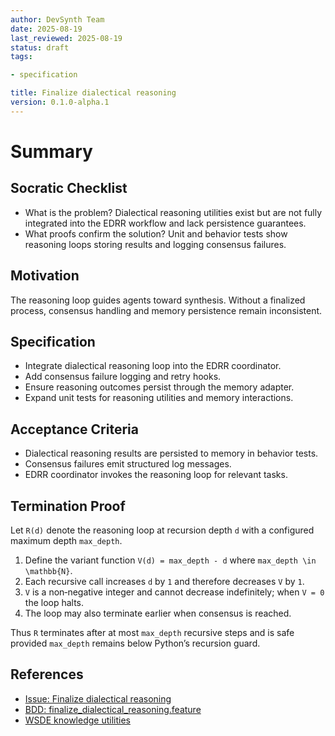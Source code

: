 ```yaml
---
author: DevSynth Team
date: 2025-08-19
last_reviewed: 2025-08-19
status: draft
tags:

- specification

title: Finalize dialectical reasoning
version: 0.1.0-alpha.1
---
```


<!--
Required metadata fields:
- author: document author
- date: creation date
- last_reviewed: last review date
- status: draft | review | published
- tags: search keywords
- title: short descriptive name
- version: specification version
-->

# Summary

## Socratic Checklist
- What is the problem?
  Dialectical reasoning utilities exist but are not fully integrated into
  the EDRR workflow and lack persistence guarantees.
- What proofs confirm the solution?
  Unit and behavior tests show reasoning loops storing results and
  logging consensus failures.

## Motivation

The reasoning loop guides agents toward synthesis.  Without a finalized
process, consensus handling and memory persistence remain inconsistent.

## Specification

- Integrate dialectical reasoning loop into the EDRR coordinator.
- Add consensus failure logging and retry hooks.
- Ensure reasoning outcomes persist through the memory adapter.
- Expand unit tests for reasoning utilities and memory interactions.

## Acceptance Criteria

- Dialectical reasoning results are persisted to memory in behavior tests.
- Consensus failures emit structured log messages.
- EDRR coordinator invokes the reasoning loop for relevant tasks.

## Termination Proof

Let ``R(d)`` denote the reasoning loop at recursion depth ``d`` with a
configured maximum depth ``max_depth``.

1. Define the variant function ``V(d) = max_depth - d`` where
   ``max_depth \in \mathbb{N}``.
2. Each recursive call increases ``d`` by ``1`` and therefore decreases
   ``V`` by ``1``.
3. ``V`` is a non‑negative integer and cannot decrease indefinitely;
   when ``V = 0`` the loop halts.
4. The loop may also terminate earlier when consensus is reached.

Thus ``R`` terminates after at most ``max_depth`` recursive steps and is
safe provided ``max_depth`` remains below Python’s recursion guard.

## References

- [Issue: Finalize dialectical reasoning](../../issues/Finalize-dialectical-reasoning.md)
- [BDD: finalize_dialectical_reasoning.feature](../../tests/behavior/features/finalize_dialectical_reasoning.feature)
- [WSDE knowledge utilities](../../src/devsynth/domain/models/wsde_knowledge.py)
